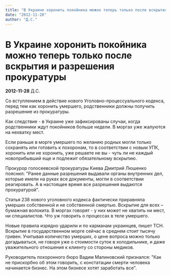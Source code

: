 ```yaml
---
title: "В Украине хоронить покойника можно теперь только после вскрытия и разрешения прокуратуры"
date: "2012-11-28"
author: "Д.С."
---
```


# В Украине хоронить покойника можно теперь только после вскрытия и разрешения прокуратуры

**2012-11-28** Д.С.

Со вступлением в действие нового Уголовно-процессуального кодекса, перед тем как хоронить умершего, родственники должны получить разрешение из прокуратуры.



Как следствие - в Украине уже зафиксированы случаи, когда родственники ждут покойников больше недели. В моргах уже жалуются на нехватку мест.



Если раньше в морге умершего по желанию родных могли только сохранять или готовить к похоронам, то в соответствии с новым УПК, хоронить или не хоронить, уже решаете не вы - чуть ли не каждый новоприбывший еще и подлежит обязательному вскрытию.



Прокурор голосеевской прокуратуры Киева Дмитрий Люшенко пояснил: "Ранее данные разрешения выдавали органы внутренних дел, которые имели на руках все документы, могли в соответствии реагировать. А в настоящее время все разрешения выдаются прокуратурой".



Статья 238 нового уголовного кодекса фактически приравняла умерших собственной и не собственной смертью. Вскрытие для всех – бумажная волокита. В моргах говорят - у них может не хватить ни мест, ни специалистов. Что уж говорить о процессах в теле умершего.



Новые правила изрядно ударили и по карманам украинцев, пишет ТСН.  Вскрытие в государственном морге сейчас в среднем стоит тысячу гривен. Учитывая количество умерших, о цене вопроса можно только догадываться, не говоря уже о стоимости суток в холодильнике, и даже уважительного отношения к клиенту со стороны медиков.



Руководитель похоронного бюро Вадим Малиновский признался: "Как не прискорбно об этом говорить, с констатации смерти человека начинается бизнес. На этом бизнесе хотят заработать все".